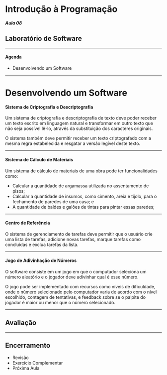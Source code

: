 # Introdução à Programação
__*Aula 08*__
## Laboratório de Software 
***

#### Agenda
* Desenvolvendo um Software
***

# Desenvolvendo um Software

#### Sistema de Criptografia e Descriptografia
Um sistema de criptografia e descriptografia de texto deve poder receber um texto escrito em linguagem natural e transformar em outro texto que não seja possível lê-lo, através da substituição dos caracteres originais.

O sistema também deve permitir receber um texto criptografado com a mesma regra estabelecida e resgatar a versão legível deste texto.
***

#### Sistema de Cálculo de Materiais
Um sistema de cálculo de materiais de uma obra pode ter funcionalidades como:
* Calcular a quantidade de argamassa utilizada no assentamento de pisos;
* Calcular a quantidade de insumos, como cimento, areia e tijolo, para o fechamento de paredes de uma casa; e
* A quantidade de baldes e galões de tintas para pintar essas paredes;
***

#### Centro de Referência
O sistema de gerenciamento de tarefas deve permitir que o usuário crie uma lista de tarefas, adicione novas tarefas, marque tarefas como concluídas e exclua tarefas da lista.
***

#### Jogo de Adivinhação de Números
O software consiste em um jogo em que o computador seleciona um número aleatório e o jogador deve adivinhar qual é esse número.

O jogo pode ser implementado com recursos como níveis de dificuldade, onde o número selecionado pelo computador varia de acordo com o nível escolhido, contagem de tentativas, e feedback sobre se o palpite do jogador é maior ou menor que o número selecionado.
***

## Avaliação
***

## Encerramento
* Revisão
* Exercício Complementar
* Próxima Aula